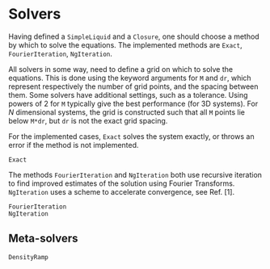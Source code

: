 # Solvers

Having defined a `SimpleLiquid` and a `Closure`, one should choose a method by which to solve the equations. The implemented methods are
`Exact`, `FourierIteration`, `NgIteration`. 

All solvers in some way, need to define a grid on which to solve the equations. This is done using the keyword arguments for `M` and `dr`, which represent respectively the number of grid points, and the spacing between them. Some solvers have additional settings, such as a tolerance. Using powers of 2 for `M` typically give the best performance (for 3D systems). For $N$ dimensional systems, the grid is constructed such that all `M` points lie below `M*dr`, but `dr` is not the exact grid spacing.

For the implemented cases, `Exact` solves the system exactly, or throws an error if the method is not implemented. 

```@docs
Exact
```

The methods `FourierIteration` and `NgIteration` both use recursive iteration to find improved estimates of the solution using Fourier Transforms. `NgIteration` uses a scheme to accelerate convergence, see Ref. [1]. 

```@docs
FourierIteration
NgIteration
```

## Meta-solvers

```@docs
DensityRamp
```